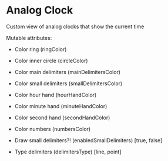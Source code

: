 # Analog Clock
Custom view of analog clocks that show the current time

Mutable attributes:
- Color ring (ringColor)
- Color inner circle (circleColor)
- Color main delimiters (mainDelimitersColor)
- Color small delimiters (smallDelimitersColor)
- Color hour hand (hourHandColor)
- Color minute hand (minuteHandColor)
- Color second hand (secondHandColor)
- Color numbers (numbersColor)

- Draw small delimiters?! (enabledSmallDelimiters) [true, false]
- Type delimiters (delimitersType) [line, point]
